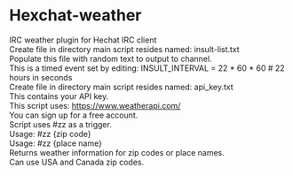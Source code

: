 # Hexchat-weather
IRC weather plugin for Hechat IRC client<br>
Create file in directory main script resides named: insult-list.txt<br>
Populate this file with random text to output to channel.<br>
This is a timed event set by editing: INSULT_INTERVAL = 22 * 60 * 60  # 22 hours in seconds<br>
Create file in directory main script resides named: api_key.txt<br>
This contains your API key.<br>
This script uses: https://www.weatherapi.com/<br>
You can sign up for a free account.<br>
Script uses #zz as a trigger.<br>
Usage: #zz {zip code}<br>
Usage: #zz {place name}<br>
Returns weather information for zip codes or place names.<br>
Can use USA and Canada zip codes.<br>
